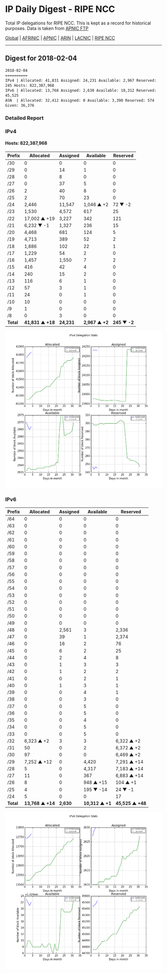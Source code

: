 # IP Daily Digest - RIPE NCC

Total IP delegations for RIPE NCC. This is kept as a record for historical purposes. Data is taken from [APNIC FTP](https://ftp.apnic.net/)

[Global](https://github.com/csmets/IP-Daily-Digest) | [AFRINIC](https://github.com/csmets/IP-Daily-Digest/tree/master/archives/AFRINIC) | [APNIC](https://github.com/csmets/IP-Daily-Digest/tree/master/archives/APNIC) | [ARIN](https://github.com/csmets/IP-Daily-Digest/tree/master/archives/ARIN) | [LACNIC](https://github.com/csmets/IP-Daily-Digest/tree/master/archives/LACNIC) | [RIPE NCC](https://github.com/csmets/IP-Daily-Digest/tree/master/archives/RIPE_NCC)

---

## Digest for 2018-02-04
```
2018-02-04
==========
IPv4 | Allocated: 41,831 Assigned: 24,231 Available: 2,967 Reserved: 245 Hosts: 822,387,968
IPv6 | Allocated: 13,768 Assigned: 2,630 Available: 10,312 Reserved: 45,525
ASN  | Allocated: 32,412 Assigned: 0 Available: 3,390 Reserved: 574 Given: 36,376
```

### Detailed Report

### IPv4

#### Hosts: **822,387,968**

| Prefix | Allocated | Assigned | Available | Reserved |
| ----- | ----- | ----- | ----- | ----- |
| /30 | 0 | 0 | 0 | 0 |
| /29 | 0 | 14 | 1 | 0 |
| /28 | 0 | 8 | 0 | 0 |
| /27 | 0 | 37 | 5 | 0 |
| /26 | 2 | 40 | 8 | 0 |
| /25 | 2 | 70 | 23 | 0 |
| /24 | 2,446 | 11,547 | 1,046 ▲ +2 | 72 ▼ -2 |
| /23 | 1,530 | 4,572 | 617 | 25 |
| /22 | 17,002 ▲ +19 | 3,227 | 342 | 121 |
| /21 | 6,232 ▼ -1 | 1,327 | 236 | 15 |
| /20 | 4,468 | 681 | 124 | 5 |
| /19 | 4,713 | 389 | 52 | 2 |
| /18 | 1,886 | 102 | 22 | 1 |
| /17 | 1,229 | 54 | 2 | 0 |
| /16 | 1,457 | 1,550 | 7 | 2 |
| /15 | 416 | 42 | 4 | 0 |
| /14 | 240 | 15 | 2 | 0 |
| /13 | 116 | 6 | 1 | 0 |
| /12 | 57 | 3 | 1 | 0 |
| /11 | 24 | 0 | 1 | 0 |
| /10 | 10 | 0 | 0 | 0 |
| /9 | 1 | 0 | 0 | 0 |
| /8 | 0 | 3 | 0 | 0 |
| **Total** | **41,831 ▲ +18** | **24,231** | **2,967 ▲ +2** | **245 ▼ -2** |

![ipv4-stats](ipv4-figure.png)

### IPv6

| Prefix | Allocated | Assigned | Available | Reserved |
| ----- | ----- | ----- | ----- | ----- |
| /64 | 0 | 0 | 0 | 0 |
| /63 | 0 | 0 | 0 | 0 |
| /62 | 0 | 0 | 0 | 0 |
| /61 | 0 | 0 | 0 | 0 |
| /60 | 0 | 0 | 0 | 0 |
| /59 | 0 | 0 | 0 | 0 |
| /58 | 0 | 0 | 0 | 0 |
| /57 | 0 | 0 | 0 | 0 |
| /56 | 0 | 0 | 0 | 0 |
| /55 | 0 | 0 | 0 | 0 |
| /54 | 0 | 0 | 0 | 0 |
| /53 | 0 | 0 | 0 | 0 |
| /52 | 0 | 0 | 0 | 0 |
| /51 | 0 | 0 | 0 | 0 |
| /50 | 0 | 0 | 0 | 0 |
| /49 | 0 | 0 | 0 | 0 |
| /48 | 0 | 2,561 | 3 | 2,336 |
| /47 | 0 | 39 | 1 | 2,374 |
| /46 | 0 | 16 | 2 | 76 |
| /45 | 0 | 6 | 2 | 25 |
| /44 | 0 | 2 | 4 | 8 |
| /43 | 0 | 1 | 3 | 3 |
| /42 | 0 | 1 | 2 | 2 |
| /41 | 0 | 0 | 2 | 1 |
| /40 | 0 | 1 | 3 | 1 |
| /39 | 0 | 0 | 4 | 1 |
| /38 | 0 | 0 | 3 | 0 |
| /37 | 0 | 0 | 5 | 0 |
| /36 | 0 | 0 | 5 | 0 |
| /35 | 0 | 0 | 4 | 0 |
| /34 | 0 | 0 | 5 | 0 |
| /33 | 0 | 0 | 5 | 0 |
| /32 | 6,323 ▲ +2 | 3 | 3 | 6,322 ▲ +2 |
| /31 | 50 | 0 | 2 | 6,372 ▲ +2 |
| /30 | 97 | 0 | 0 | 6,469 ▲ +2 |
| /29 | 7,252 ▲ +12 | 0 | 4,420 | 7,291 ▲ +14 |
| /28 | 5 | 0 | 4,317 | 7,183 ▲ +14 |
| /27 | 11 | 0 | 367 | 6,883 ▲ +14 |
| /26 | 8 | 0 | 948 ▲ +15 | 104 ▲ +1 |
| /25 | 4 | 0 | 195 ▼ -14 | 24 ▼ -1 |
| /24 | 5 | 0 | 0 | 17 |
| **Total** | **13,768 ▲ +14** | **2,630** | **10,312 ▲ +1** | **45,525 ▲ +48** |

![ipv6-stats](ipv6-figure.png)